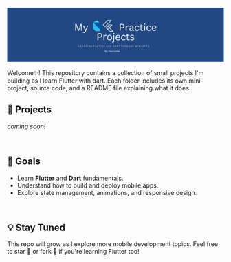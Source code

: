 <p align="center">
  <img src="banner.png" alt="My Flutter Practice Projects" />
</p>

Welcome✨! This repository contains a collection of small projects I'm building as I learn Flutter with dart. Each folder includes its own mini-project, source code, and a README file explaining what it does.

## 📁 Projects

*coming soon!*


<br/>

## 🎯 Goals


- Learn **Flutter** and **Dart** fundamentals.
- Understand how to build and deploy mobile apps.
- Explore state management, animations, and responsive design.

<br/>

## 💡 Stay Tuned
This repo will grow as I explore more mobile development topics.
Feel free to star 🌟 or fork 🍴 if you're learning Flutter too!

